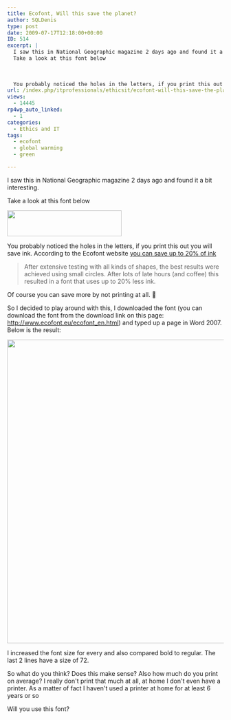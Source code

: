 ```yaml
---
title: Ecofont, Will this save the planet?
author: SQLDenis
type: post
date: 2009-07-17T12:18:00+00:00
ID: 514
excerpt: |
  I saw this in National Geographic magazine 2 days ago and found it a bit interesting.
  Take a look at this font below
  
  
  
  You probably noticed the holes in the letters, if you print this out you will save ink. According to the Ecofont website you can&hellip;
url: /index.php/itprofessionals/ethicsit/ecofont-will-this-save-the-planet/
views:
  - 14445
rp4wp_auto_linked:
  - 1
categories:
  - Ethics and IT
tags:
  - ecofont
  - global warming
  - green

---
```

I saw this in National Geographic magazine 2 days ago and found it a bit interesting.
  
Take a look at this font below

<div class="image_block">
  <a href="https://lessthandot.z19.web.core.windows.net/wp-content/uploads/blogs/ITProfessionals/Denis/ecofont1.jpg?mtime=1357605896"><img alt="" src="https://lessthandot.z19.web.core.windows.net/wp-content/uploads/blogs/ITProfessionals/Denis/ecofont1.jpg?mtime=1357605896" width="266" height="60" /></a>
</div>

You probably noticed the holes in the letters, if you print this out you will save ink. According to the Ecofont website [you can save up to 20% of ink][1]

> After extensive testing with all kinds of shapes, the best results were achieved using small circles. After lots of late hours (and coffee) this resulted in a font that uses up to 20% less ink.

Of course you can save more by not printing at all. 🙂

So I decided to play around with this, I downloaded the font (you can download the font from the download link on this page: http://www.ecofont.eu/ecofont_en.html) and typed up a page in Word 2007. Below is the result:

<div class="image_block">
  <a href="https://lessthandot.z19.web.core.windows.net/wp-content/uploads/blogs/ITProfessionals/Denis/ecofont2.png?mtime=1357605910"><img alt="" src="https://lessthandot.z19.web.core.windows.net/wp-content/uploads/blogs/ITProfessionals/Denis/ecofont2.png?mtime=1357605910" width="563" height="705" /></a>
</div>

I increased the font size for every and also compared bold to regular. The last 2 lines have a size of 72.

So what do you think? Does this make sense? Also how much do you print on average? I really don't print that much at all, at home I don't even have a printer. As a matter of fact I haven't used a printer at home for at least 6 years or so

Will you use this font?

 [1]: http://www.ecofont.eu/ecofont_en.html